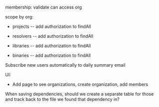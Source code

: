 membership: validate can access org

scope by org:
  - projects
     -- add authorization to findAll

  - resolvers
     -- add authorization to findAll

  - libraries
     -- add authorization to findAll

  - binaries
     -- add authorization to findAll

Subscribe new users automatically to daily summary email

UI:
  - Add page to see organizations, create organization, add members

When saving dependencies, should we create a separate table for those
and track back to the file we found that dependency in?
